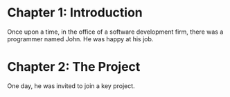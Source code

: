 # Chapter 1: Introduction
Once upon a time, in the office of a software development firm, there was a programmer named John. He was happy at his job. 

# Chapter 2: The Project
One day, he was invited to join a key project. 
